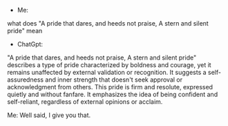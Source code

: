 * Me:

what does "A pride that dares, and heeds not praise, A stern and silent pride" mean

* ChatGpt: 

"A pride that dares, and heeds not praise, A stern and silent pride" describes a type of pride characterized by boldness and courage, yet it remains unaffected by external validation or recognition. It suggests a self-assuredness and inner strength that doesn't seek approval or acknowledgment from others. This pride is firm and resolute, expressed quietly and without fanfare. It emphasizes the idea of being confident and self-reliant, regardless of external opinions or acclaim.

Me: Well said,  I give you that.